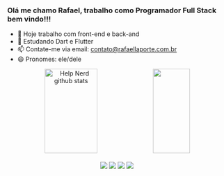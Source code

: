 ### Olá me chamo Rafael, trabalho como Programador Full Stack bem vindo!!!

- 🔭 Hoje trabalho com front-end e back-and
- 🌱 Estudando Dart e Flutter
- 📫 Contate-me via email: contato@rafaellaporte.com.br
- 😄 Pronomes: ele/dele



<div align="center">  
  <img width="49%" height="195px" src="https://github-readme-stats.vercel.app/api?username=rafaellaporte&show_icons=true&count_private=true&hide_border=true&title_color=836FFF&icon_color=FF00FF&text_color=DDA0DD&bg_color=1C1C1C" alt="Help Nerd github stats" /> 
  <img width="41%" height="195px" src="https://github-readme-stats.vercel.app/api/top-langs/?username=rafaellaporte&layout=compact&hide_border=true&title_color=836FFF&text_color=DDA0DD&bg_color=1C1C1C" />
</div>

<div align="center">
  <br>
  <a href="https://www.youtube.com/channel/UCyUCGokzzKq7rfCo0iiAqWA" target="_blank"><img src="https://img.shields.io/badge/YouTube-FF0000?style=for-the-badge&logo=youtube&logoColor=white" target="_blank"></a>
  <a href="https://www.instagram.com/rafaellaportedev" target="_blank"><img src="https://img.shields.io/badge/-Instagram-%23E4405F?style=for-the-badge&logo=instagram&logoColor=white" target="_blank"></a>
  <a href="https://discord.gg/2pcSkxgW" target="_blank"><img src="https://img.shields.io/badge/Discord-7289DA?style=for-the-badge&logo=discord&logoColor=white" target="_blank"></a> 
  <a href="https://www.linkedin.com/in/rafaellaporte" target="_blank"><img src="https://img.shields.io/badge/-LinkedIn-%230077B5?style=for-the-badge&logo=linkedin&logoColor=white" target="_blank"></a> 
  </div>
